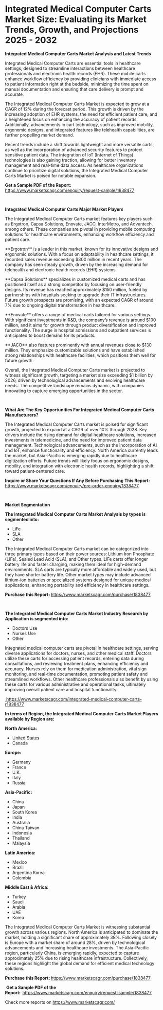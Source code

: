 <p><h1>Integrated Medical Computer Carts Market Size: Evaluating its Market Trends, Growth, and Projections 2025 - 2032</h1></p><p><strong>Integrated Medical Computer Carts Market Analysis and Latest Trends</strong></p>
<p><p>Integrated Medical Computer Carts are essential tools in healthcare settings, designed to streamline interactions between healthcare professionals and electronic health records (EHR). These mobile carts enhance workflow efficiency by providing clinicians with immediate access to patient information right at the bedside, minimizing the time spent on manual documentation and ensuring that care delivery is prompt and accurate.</p><p>The Integrated Medical Computer Carts Market is expected to grow at a CAGR of 12% during the forecast period. This growth is driven by the increasing adoption of EHR systems, the need for efficient patient care, and a heightened focus on enhancing the accuracy of patient records. Additionally, advancements in cart technology, such as improved mobility, ergonomic designs, and integrated features like telehealth capabilities, are further propelling market demand. </p><p>Recent trends include a shift towards lightweight and more versatile carts, as well as the incorporation of advanced security features to protect sensitive patient data. The integration of IoT (Internet of Things) technologies is also gaining traction, allowing for better inventory management and real-time data access. As healthcare organizations continue to prioritize digital solutions, the Integrated Medical Computer Carts Market is poised for notable expansion.</p></p>
<p><strong>Get a Sample PDF of the Report:&nbsp;</strong> <a href="https://www.marketscagr.com/enquiry/request-sample/1838477?utm_campaign=2948&utm_medium=2&utm_source=Github&utm_content=ia&utm_term=05032025&utm_id=integrated-medical-computer-carts">https://www.marketscagr.com/enquiry/request-sample/1838477</a></p>
<p>&nbsp;</p>
<p><strong>Integrated Medical Computer Carts Major Market Players</strong></p>
<p><p>The Integrated Medical Computer Carts market features key players such as Ergotron, Capsa Solutions, Enovate, JACO, InterMetro, and Advantech, among others. These companies are pivotal in providing mobile computing solutions for healthcare environments, enhancing workflow efficiency and patient care.</p><p>**Ergotron** is a leader in this market, known for its innovative designs and ergonomic solutions. With a focus on adaptability in healthcare settings, it recorded sales revenue exceeding $300 million in recent years. The company has seen steady growth, driven by the increasing demand for telehealth and electronic health records (EHR) systems.</p><p>**Capsa Solutions** specializes in customized medical carts and has positioned itself as a strong competitor by focusing on user-friendly designs. Its revenue has reached approximately $150 million, fueled by partnerships with hospitals seeking to upgrade their IT infrastructures. Future growth prospects are promising, with an expected CAGR of around 7% due to ongoing digital transformation in healthcare.</p><p>**Enovate** offers a range of medical carts tailored for various settings. With significant investments in R&D, the company’s revenue is around $100 million, and it aims for growth through product diversification and improved functionality. The surge in hospital admissions and outpatient services is anticipated to boost demand for its products.</p><p>**JACO** also features prominently with annual revenues close to $130 million. They emphasize customizable solutions and have established strong relationships with healthcare facilities, which positions them well for future growth.</p><p>Overall, the Integrated Medical Computer Carts market is projected to witness significant growth, targeting a market size exceeding $1 billion by 2026, driven by technological advancements and evolving healthcare needs. The competitive landscape remains dynamic, with companies innovating to capture emerging opportunities in the sector.</p></p>
<p>&nbsp;</p>
<p><strong>What Are The Key Opportunities For Integrated Medical Computer Carts Manufacturers?</strong></p>
<p><p>The Integrated Medical Computer Carts market is poised for significant growth, projected to expand at a CAGR of over 10% through 2028. Key drivers include the rising demand for digital healthcare solutions, increased investments in telemedicine, and the need for improved patient data management. Technological advancements, such as the incorporation of AI and IoT, enhance functionality and efficiency. North America currently leads the market, but Asia-Pacific is emerging rapidly due to healthcare digitization efforts. Future trends will likely focus on ergonomic designs, mobility, and integration with electronic health records, highlighting a shift toward patient-centered care.</p></p>
<p><strong>Inquire or Share Your Questions If Any Before Purchasing This Report:</strong> <a href="https://www.marketscagr.com/enquiry/pre-order-enquiry/1838477?utm_campaign=2948&utm_medium=2&utm_source=Github&utm_content=ia&utm_term=05032025&utm_id=integrated-medical-computer-carts">https://www.marketscagr.com/enquiry/pre-order-enquiry/1838477</a></p>
<p>&nbsp;</p>
<p><strong>Market Segmentation</strong></p>
<p><strong>The Integrated Medical Computer Carts Market Analysis by types is segmented into:</strong></p>
<p><ul><li>LiFe</li><li>SLA</li><li>Other</li></ul></p>
<p><p>The Integrated Medical Computer Carts market can be categorized into three primary types based on their power sources: Lithium Iron Phosphate (LiFe), Sealed Lead Acid (SLA), and Other types. LiFe carts offer longer battery life and faster charging, making them ideal for high-demand environments. SLA carts are typically more affordable and widely used, but they have shorter battery life. Other market types may include advanced lithium-ion batteries or specialized systems designed for unique medical applications, enhancing portability and efficiency in healthcare settings.</p></p>
<p><strong>Purchase this Report:&nbsp;</strong><a href="https://www.marketscagr.com/purchase/1838477?utm_campaign=2948&utm_medium=2&utm_source=Github&utm_content=ia&utm_term=05032025&utm_id=integrated-medical-computer-carts">https://www.marketscagr.com/purchase/1838477</a></p>
<p>&nbsp;</p>
<p><strong>The Integrated Medical Computer Carts Market Industry Research by Application is segmented into:</strong></p>
<p><ul><li>Doctors Use</li><li>Nurses Use</li><li>Other</li></ul></p>
<p><p>Integrated medical computer carts are pivotal in healthcare settings, serving diverse applications for doctors, nurses, and other medical staff. Doctors utilize these carts for accessing patient records, entering data during consultations, and reviewing treatment plans, enhancing efficiency and accuracy. Nurses rely on them for medication administration, vital sign monitoring, and real-time documentation, promoting patient safety and streamlined workflows. Other healthcare professionals also benefit by using these carts for various administrative and operational tasks, ultimately improving overall patient care and hospital functionality.</p></p>
<p><a href="https://www.marketscagr.com/integrated-medical-computer-carts-r1838477?utm_campaign=2948&utm_medium=2&utm_source=Github&utm_content=ia&utm_term=05032025&utm_id=integrated-medical-computer-carts">&nbsp;https://www.marketscagr.com/integrated-medical-computer-carts-r1838477</a></p>
<p><strong>In terms of Region, the Integrated Medical Computer Carts Market Players available by Region are:</strong></p>
<p>
    <p> <strong> North America: </strong>
        <ul>
            <li>United States</li>
            <li>Canada</li>
        </ul>
        </p> 
    <p> <strong> Europe: </strong>
        <ul>
            <li>Germany</li>
            <li>France</li>
            <li>U.K.</li>
            <li>Italy</li>
            <li>Russia</li>
        </ul>
        </p> 
    <p> <strong> Asia-Pacific: </strong>
        <ul>
            <li>China</li>
            <li>Japan</li>
            <li>South Korea</li>
            <li>India</li>
            <li>Australia</li>
            <li>China Taiwan</li>
            <li>Indonesia</li>
            <li>Thailand</li>
            <li>Malaysia</li>
        </ul>
        </p> 
    <p> <strong> Latin America: </strong>
        <ul>
            <li>Mexico</li>
            <li>Brazil</li>
            <li>Argentina Korea</li>
            <li>Colombia</li>
        </ul>
        </p> 
    <p> <strong> Middle East & Africa: </strong>
        <ul>
            <li>Turkey</li>
            <li>Saudi</li>
            <li>Arabia</li>
            <li>UAE</li>
            <li>Korea</li>
        </ul>
    </p>
    </p>
<p><p>The Integrated Medical Computer Carts Market is witnessing substantial growth across various regions. North America is anticipated to dominate the market, holding a significant share of approximately 38%. Following closely is Europe with a market share of around 28%, driven by technological advancements and increasing healthcare investments. The Asia-Pacific region, particularly China, is emerging rapidly, expected to capture approximately 25% due to rising healthcare infrastructure. Collectively, these regions highlight the global demand for efficient medical technology solutions.</p></p>
<p><strong>Purchase this Report: </strong><a href="https://www.marketscagr.com/purchase/1838477?utm_campaign=2948&utm_medium=2&utm_source=Github&utm_content=ia&utm_term=05032025&utm_id=integrated-medical-computer-carts">https://www.marketscagr.com/purchase/1838477</a></p>
<p>&nbsp;<strong>Get a Sample PDF of the Report:&nbsp;&nbsp;</strong><a href="https://www.marketscagr.com/enquiry/request-sample/1838477?utm_campaign=2948&utm_medium=2&utm_source=Github&utm_content=ia&utm_term=05032025&utm_id=integrated-medical-computer-carts">https://www.marketscagr.com/enquiry/request-sample/1838477</a></p>
<p><strong></strong></p>
<p>Check more reports on <a href="https://www.marketscagr.com/?utm_campaign=2948&utm_medium=2&utm_source=Github&utm_content=ia&utm_term=05032025&utm_id=integrated-medical-computer-carts">https://www.marketscagr.com/</a></p>